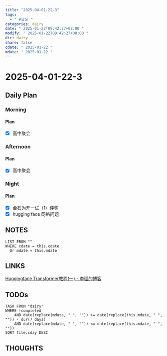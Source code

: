 ```yaml
---
title: "2025-04-01-22-3"
tags:
  - " #日记 "
categories: dairy
date: " 2025-01-22T08:42:27+08:00 "
modify: " 2025-01-22T08:42:27+08:00 "
dir: dairy
share: false
cdate: " 2025-01-22 "
mdate: " 2025-01-22 "
---
```


# 2025-04-01-22-3

## Daily Plan

### Morning

#### Plan
- [x] 高中聚会
### Afternoon

#### Plan
- [x] 高中聚会
### Night

#### Plan
- [x] 金石为开一试（1）评奖
- [x] hugging face 网络问题
## NOTES

```dataview
LIST FROM "" 
WHERE cdate = this.cdate
  Or mdate = this.mdate
```

## LINKS

[Huggingface Transformer教程(一) - 李理的博客](https://fancyerii.github.io/2021/05/11/huggingface-transformers-1/)

## TODOs

```dataview
TASK FROM "dairy" 
WHERE !completed 
	AND date(replace(mdate, " ", "")) >= date(replace(this.mdate, " ", "")) - dur(7 days) 
	AND date(replace(mdate, " ", "")) <= date(replace(this.mdate, " ", ""))
SORT file.cday DESC
```

## THOUGHTS
